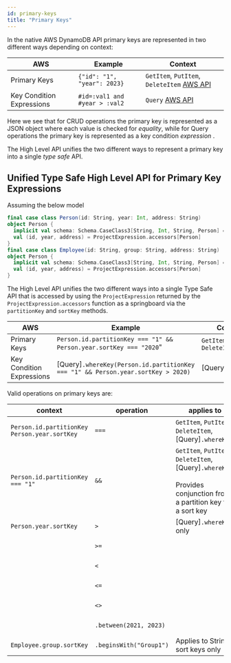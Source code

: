 ```yaml
---
id: primary-keys
title: "Primary Keys"
---
```


In the native AWS DynamoDB API primary keys are represented in two different ways depending on context:

 
| AWS|Example|Context
| ---|---|---
| Primary Keys | `{"id": "1", "year": 2023}` | `GetItem`, `PutItem`, `DeleteItem` [AWS API](https://docs.aws.amazon.com/amazondynamodb/latest/APIReference/API_GetItem.html#DDB-GetItem-request-Key)
| Key Condition Expressions | `#id=:val1 and #year > :val2` | `Query` [AWS API](https://docs.aws.amazon.com/amazondynamodb/latest/developerguide/Query.KeyConditionExpressions.html)

Here we see that for CRUD operations the primary key is represented as a JSON object where each value is checked for _equality_, while for Query operations the primary key is represented as a key condition _expression_ .

The High Level API unifies the two different ways to represent a primary key into a single _type safe_ API.

## Unified Type Safe High Level API for Primary Key Expressions
Assuming the below model
```scala
final case class Person(id: String, year: Int, address: String)
object Person {
  implicit val schema: Schema.CaseClass3[String, Int, String, Person] = DeriveSchema.gen[Person]
  val (id, year, address) = ProjectExpression.accessors[Person]
}
final case class Employee(id: String, group: String, address: String)
object Person {
  implicit val schema: Schema.CaseClass3[String, Int, String, Person] = DeriveSchema.gen[Person]
  val (id, year, address) = ProjectExpression.accessors[Person]
}
```

The High Level API unifies the two different ways into a single Type Safe API that is accessed by using the `ProjectExpression` returned by the `ProjectExpression.accessors` function as a springboard via the `partitionKey` and `sortKey` methods.

| AWS| Example                                                                          |Context
| ---|----------------------------------------------------------------------------------|---
| Primary Keys | `Person.id.partitionKey === "1" && Person.year.sortKey === "2020`"               | `GetItem`, `PutItem`, `DeleteItem` 
| Key Condition Expressions | [Query]`.whereKey(Person.id.partitionKey === "1" && Person.year.sortKey > 2020)` | [Query]`.whereKey`

Valid operations on primary keys are:

context | operation | applies to
---|---|---
`Person.id.partitionKey`<br/>`Person.year.sortKey` |  `===` | `GetItem`, `PutItem`, `DeleteItem`, [Query]`.whereKey` 
`Person.id.partitionKey === "1"` |  `&&` | `GetItem`, `PutItem`, `DeleteItem`, [Query]`.whereKey`. <br/><br/> Provides conjunction from a partition key to a sort key
`Person.year.sortKey` |  `>` | [Query]`.whereKey` only
<br/><br/> |  `>=` | 
<br/><br/> |  `<` | 
<br/><br/> |  `<=` | 
<br/><br/> |  `<>` | 
<br/><br/> |  `.between(2021, 2023)` |
`Employee.group.sortKey` | `.beginsWith("Group1")` | Applies to String sort keys only
